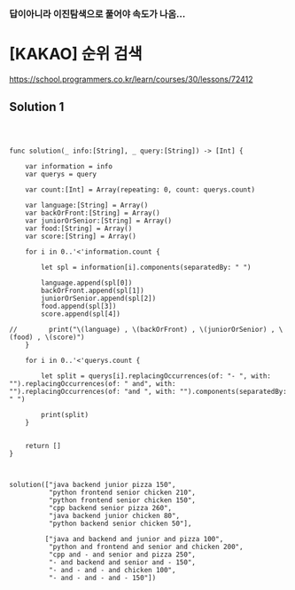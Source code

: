 ### 답이아니라 이진탐색으로 풀어야 속도가 나옴...


# [KAKAO] 순위 검색

https://school.programmers.co.kr/learn/courses/30/lessons/72412

## Solution 1
<pre>
<code>


func solution(_ info:[String], _ query:[String]) -> [Int] {
    
    var information = info
    var querys = query
    
    var count:[Int] = Array(repeating: 0, count: querys.count)
    
    var language:[String] = Array()
    var backOrFront:[String] = Array()
    var juniorOrSenior:[String] = Array()
    var food:[String] = Array()
    var score:[String] = Array()

    for i in 0..'<'information.count {
        
        let spl = information[i].components(separatedBy: " ")
        
        language.append(spl[0])
        backOrFront.append(spl[1])
        juniorOrSenior.append(spl[2])
        food.append(spl[3])
        score.append(spl[4])

//        print("\(language) , \(backOrFront) , \(juniorOrSenior) , \(food) , \(score)")
    }
    
    for i in 0..'<'querys.count {
        
        let split = querys[i].replacingOccurrences(of: "- ", with: "").replacingOccurrences(of: " and", with: "").replacingOccurrences(of: "and ", with: "").components(separatedBy: " ")
        
        print(split)
    }
    
    
    return []
}



solution(["java backend junior pizza 150",
          "python frontend senior chicken 210",
          "python frontend senior chicken 150",
          "cpp backend senior pizza 260",
          "java backend junior chicken 80",
          "python backend senior chicken 50"],
         
         ["java and backend and junior and pizza 100",
          "python and frontend and senior and chicken 200",
          "cpp and - and senior and pizza 250",
          "- and backend and senior and - 150",
          "- and - and - and chicken 100",
          "- and - and - and - 150"])
 </code>
 </pre>

